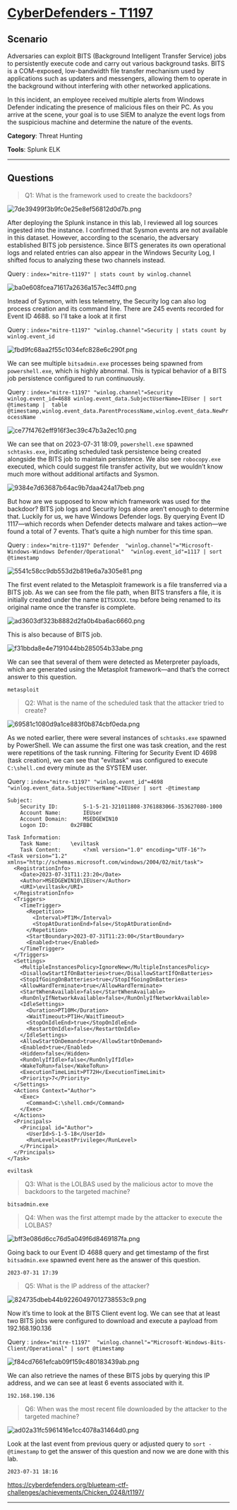# [CyberDefenders - T1197](https://cyberdefenders.org/blueteam-ctf-challenges/t1197/)
## Scenario
Adversaries can exploit BITS (Background Intelligent Transfer Service) jobs to persistently execute code and carry out various background tasks. BITS is a COM-exposed, low-bandwidth file transfer mechanism used by applications such as updaters and messengers, allowing them to operate in the background without interfering with other networked applications.

In this incident, an employee received multiple alerts from Windows Defender indicating the presence of malicious files on their PC. As you arrive at the scene, your goal is to use SIEM to analyze the event logs from the suspicious machine and determine the nature of the events.

**Category**: Threat Hunting

**Tools**:
Splunk
ELK

* * *
## Questions
>Q1: What is the framework used to create the backdoors?

![7de39499f3b9fc0e25e8ef56812d0d7b.png](../../_resources/7de39499f3b9fc0e25e8ef56812d0d7b.png)

After deploying the Splunk instance in this lab, I reviewed all log sources ingested into the instance. I confirmed that Sysmon events are not available in this dataset. However, according to the scenario, the adversary established BITS job persistence. Since BITS generates its own operational logs and related entries can also appear in the Windows Security Log, I shifted focus to analyzing these two channels instead.

Query : `index="mitre-t1197" | stats count by winlog.channel`

![ba0e608fcea71617a2636a157ec34ff0.png](../../_resources/ba0e608fcea71617a2636a157ec34ff0.png)

Instead of Sysmon, with less telemetry, the Security log can also log process creation and its command line. There are 245 events recorded for Event ID 4688. so I'll take a look at it first

Query : `index="mitre-t1197" "winlog.channel"=Security | stats count by winlog.event_id`

![fbd9fc68aa2f55c1034efc828e6c290f.png](../../_resources/fbd9fc68aa2f55c1034efc828e6c290f.png)

We can see multiple `bitsadmin.exe` processes being spawned from `powershell.exe`, which is highly abnormal. This is typical behavior of a BITS job persistence configured to run continuously.

Query : `index="mitre-t1197" "winlog.channel"=Security winlog.event_id=4688 winlog.event_data.SubjectUserName=IEUser
| sort @timestamp
|  table @timestamp,winlog.event_data.ParentProcessName,winlog.event_data.NewProcessName`

![ce77f4762eff916f3ec39c47b3a2ec10.png](../../_resources/ce77f4762eff916f3ec39c47b3a2ec10.png)


We can see that on 2023-07-31 18:09, `powershell.exe` spawned `schtasks.exe`, indicating scheduled task persistence being created alongside the BITS job to maintain persistence. We also see `robocopy.exe` executed, which could suggest file transfer activity, but we wouldn’t know much more without additional artifacts and Sysmon.

![9384e7d63687b64ac9b7daa424a17beb.png](../../_resources/9384e7d63687b64ac9b7daa424a17beb.png)

But how are we supposed to know which framework was used for the backdoor? BITS job logs and Security logs alone aren’t enough to determine that. Luckily for us, we have Windows Defender logs. By querying Event ID 1117—which records when Defender detects malware and takes action—we found a total of 7 events. That’s quite a high number for this time span.

Query : `index="mitre-t1197" Defender  "winlog.channel"="Microsoft-Windows-Windows Defender/Operational"  "winlog.event_id"=1117 | sort @timestamp`

![5541c58cc9db553d2b819e6a7a305e81.png](../../_resources/5541c58cc9db553d2b819e6a7a305e81.png)

The first event related to the Metasploit framework is a file transferred via a BITS job. As we can see from the file path, when BITS transfers a file, it is initially created under the name `BITSXXXX.tmp` before being renamed to its original name once the transfer is complete.

![ad3603df323b8882d2fa0b4ba6ac6660.png](../../_resources/ad3603df323b8882d2fa0b4ba6ac6660.png)

This is also because of BITS job.

![f31bbda8e4e7191044bb285054b33abe.png](../../_resources/f31bbda8e4e7191044bb285054b33abe.png)


We can see that several of them were detected as Meterpreter payloads, which are generated using the Metasploit framework—and that’s the correct answer to this question.

```
metasploit
```

>Q2: What is the name of the scheduled task that the attacker tried to create?

![69581c1080d9a1ce883f0b874cbf0eda.png](../../_resources/69581c1080d9a1ce883f0b874cbf0eda.png)

As we noted earlier, there were several instances of `schtasks.exe` spawned by PowerShell. We can assume the first one was task creation, and the rest were repetitions of the task running. Filtering for Security Event ID 4698 (task creation), we can see that "eviltask" was configured to execute `C:\shell.cmd` every minute as the SYSTEM user.

Query : `index="mitre-t1197" "winlog.event_id"=4698  "winlog.event_data.SubjectUserName"=IEUser | sort -@timestamp`

```
Subject:
	Security ID:		S-1-5-21-321011808-3761883066-353627080-1000
	Account Name:		IEUser
	Account Domain:		MSEDGEWIN10
	Logon ID:		0x2FBBC

Task Information:
	Task Name: 		\eviltask
	Task Content: 		<?xml version="1.0" encoding="UTF-16"?>
<Task version="1.2" xmlns="http://schemas.microsoft.com/windows/2004/02/mit/task">
  <RegistrationInfo>
    <Date>2023-07-31T11:23:20</Date>
    <Author>MSEDGEWIN10\IEUser</Author>
    <URI>\eviltask</URI>
  </RegistrationInfo>
  <Triggers>
    <TimeTrigger>
      <Repetition>
        <Interval>PT1M</Interval>
        <StopAtDurationEnd>false</StopAtDurationEnd>
      </Repetition>
      <StartBoundary>2023-07-31T11:23:00</StartBoundary>
      <Enabled>true</Enabled>
    </TimeTrigger>
  </Triggers>
  <Settings>
    <MultipleInstancesPolicy>IgnoreNew</MultipleInstancesPolicy>
    <DisallowStartIfOnBatteries>true</DisallowStartIfOnBatteries>
    <StopIfGoingOnBatteries>true</StopIfGoingOnBatteries>
    <AllowHardTerminate>true</AllowHardTerminate>
    <StartWhenAvailable>false</StartWhenAvailable>
    <RunOnlyIfNetworkAvailable>false</RunOnlyIfNetworkAvailable>
    <IdleSettings>
      <Duration>PT10M</Duration>
      <WaitTimeout>PT1H</WaitTimeout>
      <StopOnIdleEnd>true</StopOnIdleEnd>
      <RestartOnIdle>false</RestartOnIdle>
    </IdleSettings>
    <AllowStartOnDemand>true</AllowStartOnDemand>
    <Enabled>true</Enabled>
    <Hidden>false</Hidden>
    <RunOnlyIfIdle>false</RunOnlyIfIdle>
    <WakeToRun>false</WakeToRun>
    <ExecutionTimeLimit>PT72H</ExecutionTimeLimit>
    <Priority>7</Priority>
  </Settings>
  <Actions Context="Author">
    <Exec>
      <Command>C:\shell.cmd</Command>
    </Exec>
  </Actions>
  <Principals>
    <Principal id="Author">
      <UserId>S-1-5-18</UserId>
      <RunLevel>LeastPrivilege</RunLevel>
    </Principal>
  </Principals>
</Task>
```

```
eviltask
```

>Q3: What is the LOLBAS used by the malicious actor to move the backdoors to the targeted machine?
```
bitsadmin.exe
```

>Q4: When was the first attempt made by the attacker to execute the LOLBAS?

![bff3e086d6cc76d5a049f6d8469187fa.png](../../_resources/bff3e086d6cc76d5a049f6d8469187fa.png)

Going back to our Event ID 4688 query and get timestamp of the first `bitsadmin.exe` spawned event here as the answer of this question.

```
2023-07-31 17:39
```

>Q5: What is the IP address of the attacker?

![824735dbeb44b92260497012738553c9.png](../../_resources/824735dbeb44b92260497012738553c9.png)

Now it’s time to look at the BITS Client event log. We can see that at least two BITS jobs were configured to download and execute a payload from 192.168.190.136

Query : `index="mitre-t1197"  "winlog.channel"="Microsoft-Windows-Bits-Client/Operational" | sort @timestamp`

![f84cd7661efcab09f159c480183439ab.png](../../_resources/f84cd7661efcab09f159c480183439ab.png)

We can also retrieve the names of these BITS jobs by querying this IP address, and we can see at least 6 events associated with it.

```
192.168.190.136
```

>Q6: When was the most recent file downloaded by the attacker to the targeted machine?

![ad02a31fc5961416e1cc4078a31464d0.png](../../_resources/ad02a31fc5961416e1cc4078a31464d0.png)

Look at the last event from previous query or adjusted query to `sort -@timestamp` to get the answer of this question and now we are done with this lab.

```
2023-07-31 18:16
```

https://cyberdefenders.org/blueteam-ctf-challenges/achievements/Chicken_0248/t1197/
* * *

